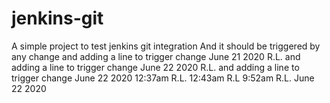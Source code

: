 # jenkins-git

A simple project to test jenkins git integration
And it should be triggered by any change
and adding a line to trigger change June 21 2020 R.L.
and adding a line to trigger change June 22 2020 R.L.
and adding a line to trigger change June 22 2020 12:37am R.L.
12:43am R.L
9:52am R.L. June 22 2020

